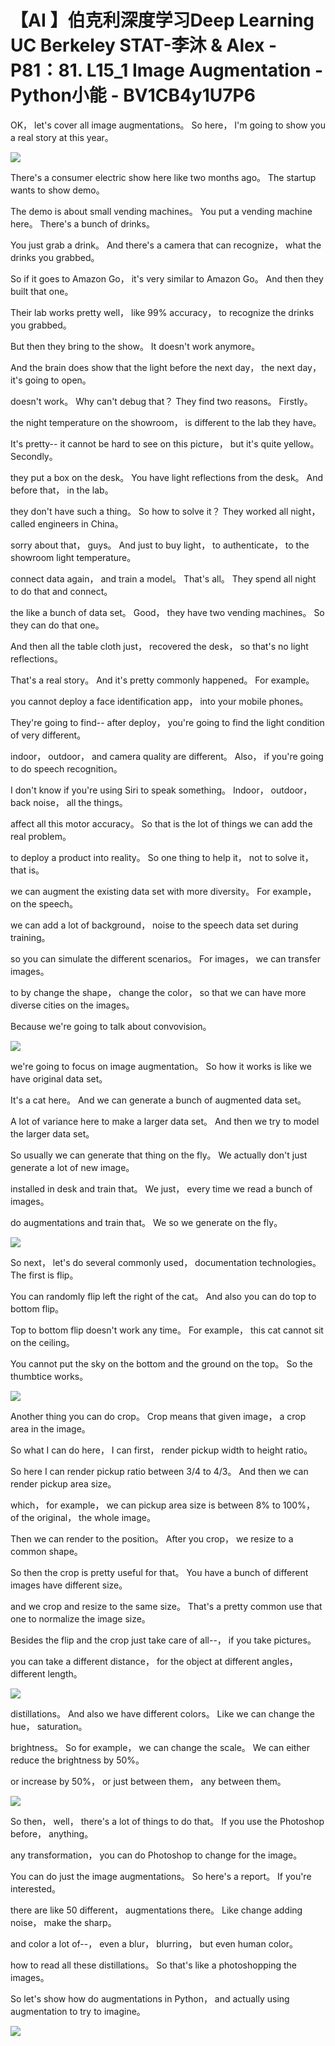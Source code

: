 # 【AI 】伯克利深度学习Deep Learning UC Berkeley STAT-李沐 & Alex - P81：81. L15_1 Image Augmentation - Python小能 - BV1CB4y1U7P6

 OK， let's cover all image augmentations。 So here， I'm going to show you a real story at this year。



![](img/184743a6ec8eb38d98dd55ed4d97bb0c_1.png)

 There's a consumer electric show here like two months ago。 The startup wants to show demo。

 The demo is about small vending machines。 You put a vending machine here。 There's a bunch of drinks。

 You just grab a drink。 And there's a camera that can recognize， what the drinks you grabbed。

 So if it goes to Amazon Go， it's very similar to Amazon Go。 And then they built that one。

 Their lab works pretty well， like 99% accuracy， to recognize the drinks you grabbed。

 But then they bring to the show。 It doesn't work anymore。

 And the brain does show that the light before the next day， the next day， it's going to open。

 doesn't work。 Why can't debug that？ They find two reasons。 Firstly。

 the night temperature on the showroom， is different to the lab they have。

 It's pretty-- it cannot be hard to see on this picture， but it's quite yellow。 Secondly。

 they put a box on the desk。 You have light reflections from the desk。 And before that， in the lab。

 they don't have such a thing。 So how to solve it？ They worked all night， called engineers in China。

 sorry about that， guys。 And just to buy light， to authenticate， to the showroom light temperature。

 connect data again， and train a model。 That's all。 They spend all night to do that and connect。

 the like a bunch of data set。 Good， they have two vending machines。 So they can do that one。

 And then all the table cloth just， recovered the desk， so that's no light reflections。

 That's a real story。 And it's pretty commonly happened。 For example。

 you cannot deploy a face identification app， into your mobile phones。

 They're going to find-- after deploy， you're going to find the light condition of very different。

 indoor， outdoor， and camera quality are different。 Also， if you're going to do speech recognition。

 I don't know if you're using Siri to speak something。 Indoor， outdoor， back noise， all the things。

 affect all this motor accuracy。 So that is the lot of things we can add the real problem。

 to deploy a product into reality。 So one thing to help it， not to solve it， that is。

 we can augment the existing data set with more diversity。 For example， on the speech。

 we can add a lot of background， noise to the speech data set during training。

 so you can simulate the different scenarios。 For images， we can transfer images。

 to by change the shape， change the color， so that we can have more diverse cities on the images。

 Because we're going to talk about convovision。

![](img/184743a6ec8eb38d98dd55ed4d97bb0c_3.png)

 we're going to focus on image augmentation。 So how it works is like we have original data set。

 It's a cat here。 And we can generate a bunch of augmented data set。

 A lot of variance here to make a larger data set。 And then we try to model the larger data set。

 So usually we can generate that thing on the fly。 We actually don't just generate a lot of new image。

 installed in desk and train that。 We just， every time we read a bunch of images。

 do augmentations and train that。 We so we generate on the fly。



![](img/184743a6ec8eb38d98dd55ed4d97bb0c_5.png)

 So next， let's do several commonly used， documentation technologies。 The first is flip。

 You can randomly flip left the right of the cat。 And also you can do top to bottom flip。

 Top to bottom flip doesn't work any time。 For example， this cat cannot sit on the ceiling。

 You cannot put the sky on the bottom and the ground on the top。 So the thumbtice works。



![](img/184743a6ec8eb38d98dd55ed4d97bb0c_7.png)

 Another thing you can do crop。 Crop means that given image， a crop area in the image。

 So what I can do here， I can first， render pickup width to height ratio。

 So here I can render pickup ratio between 3/4 to 4/3。 And then we can render pickup area size。

 which， for example， we can pickup area size is between 8% to 100%， of the original， the whole image。

 Then we can render to the position。 After you crop， we resize to a common shape。

 So then the crop is pretty useful for that。 You have a bunch of different images have different size。

 and we crop and resize to the same size。 That's a pretty common use that one to normalize the image size。

 Besides the flip and the crop just take care of all--， if you take pictures。

 you can take a different distance， for the object at different angles， different length。



![](img/184743a6ec8eb38d98dd55ed4d97bb0c_9.png)

 distillations。 And also we have different colors。 Like we can change the hue， saturation。

 brightness。 So for example， we can change the scale。 We can either reduce the brightness by 50%。

 or increase by 50%， or just between them， any between them。



![](img/184743a6ec8eb38d98dd55ed4d97bb0c_11.png)

 So then， well， there's a lot of things to do that。 If you use the Photoshop before， anything。

 any transformation， you can do Photoshop to change for the image。

 You can do just the image augmentations。 So here's a report。 If you're interested。

 there are like 50 different， augmentations there。 Like change adding noise， make the sharp。

 and color a lot of--， even a blur， blurring， but even human color。

 how to read all these distillations。 So that's like a photoshopping the images。

 So let's show how do augmentations in Python， and actually using augmentation to try to imagine。



![](img/184743a6ec8eb38d98dd55ed4d97bb0c_13.png)